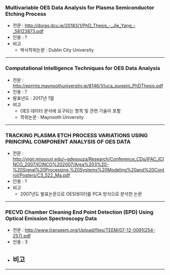 ### Multivariable OES Data Analysis for Plasma Semiconductor Etching Process
* 전문 : http://doras.dcu.ie/20183/1/PhD_Thesis_-_Jie_Yang_-_58123873.pdf
* 인용 : ?
* 비고
  - 박사학위논문 : Dublin City University
-------------------------------------------------


### Computational Intelligence Techniques for OES Data Analysis
* 전문 : http://eprints.maynoothuniversity.ie/8146/1/luca_puggini_PhDThesis.pdf
* 인용 : ?
* 발표년도 : 2017년 1월
* 비고
  - OES 데이터 분석에 요구되는 항목 및 관련 기술이 포함
  - 학위논문 : Maynooth University
-------------------------------------------------


### TRACKING PLASMA ETCH PROCESS VARIATIONS USING PRINCIPAL COMPONENT ANALYSIS OF OES DATA
* 전문 : http://vigir.missouri.edu/~gdesouza/Research/Conference_CDs/IFAC_ICINCO_2007/ICINCO%202007/Area%203%20-%20Signal%20Processing,%20Systems%20Modeling%20and%20Control/Posters/C3_522_Ma.pdf
* 인용 : ?
* 비고
   - 2007년도 발표논문으로 OES데이터를 PCA 방식으로 분석한 논문
-------------------------------------------------

### PECVD Chamber Cleaning End Point Detection (EPD) Using Optical Emission Spectroscopy Data
* 전문 : http://www.transeem.org/Upload/files/TEEM/07-12-0091(254-257).pdf
* 인용 : 3
* 비고
   - 
-------------------------------------------------
